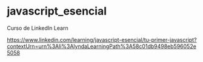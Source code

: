 # javascript_esencial
Curso de LinkedIn Learn

https://www.linkedin.com/learning/javascript-esencial/tu-primer-javascript?contextUrn=urn%3Ali%3AlyndaLearningPath%3A58c01db9498eb596052e5058
